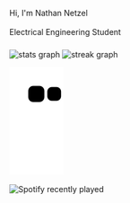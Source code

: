 <p align="left">Hi, I'm Nathan Netzel<br><br>Electrical Engineering Student</p>

###

<div align="left">
  <img src="https://github-readme-stats.vercel.app/api?username=NathanNetzel&hide_title=false&hide_rank=false&show_icons=true&include_all_commits=true&count_private=true&disable_animations=false&theme=midnight-purple&locale=en&hide_border=false&order=1" height="150" alt="stats graph"  />
  <img src="https://streak-stats.demolab.com?user=NathanNetzel&locale=en&mode=daily&theme=midnight-purple&hide_border=false&border_radius=5&order=3" height="150" alt="streak graph"  />
</div>

![snake gif](https://github.com/NathanNetzel/NathanNetzel/blob/output/github-contribution-grid-snake.svg)


![Spotify recently played](https://spotify-recently-played-readme.vercel.app/api?user=1pf4lvpqm03ay0jyzrcfvg0an)
